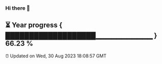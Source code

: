 ### Hi there 👋
⏳ Year progress { ███████████████████▁▁▁▁▁▁▁▁▁▁▁ } 66.23 %
---
⏰ Updated on Wed, 30 Aug 2023 18:08:57 GMT

